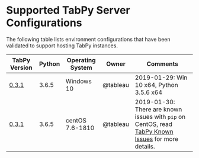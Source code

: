 # Supported TabPy Server Configurations

The following table lists environment configurations that have been validated to support hosting TabPy instances.

 TabPy Version 	|Python 	| Operating System  	| Owner    	|Comments
---------------	|------- 	|-------------------	|----------	|---------
[0.3.1](https://github.com/tableau/TabPy/releases/tag/0.3.1)         	| 3.6.5 	| Windows 10        	| @tableau 	| 2019-01-29: Win 10 x64, Python 3.5.6 x64
[0.3.1](https://github.com/tableau/TabPy/releases/tag/0.3.1)         	| 3.6.5 	| centOS 7.6-1810   	| @tableau 	| 2019-01-30: There are known issues with `pip` on CentOS, read [TabPy Known Issues](known-issues.md) for more details.